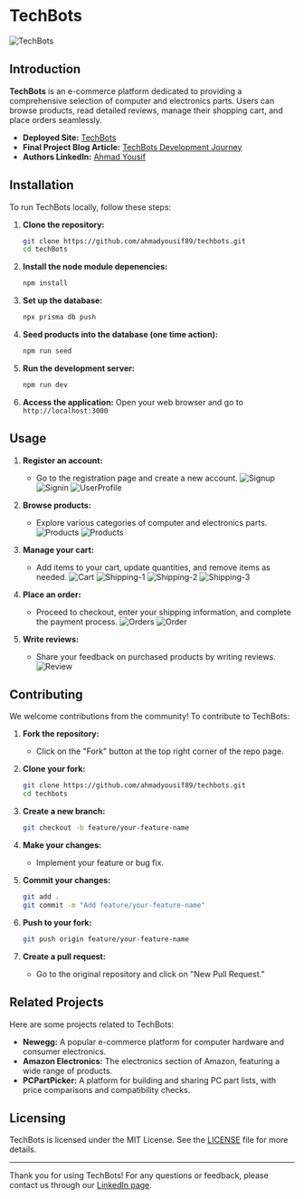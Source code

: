 # TechBots

![TechBots](public/images/home-full.png)

## Introduction

**TechBots** is an e-commerce platform dedicated to providing a comprehensive selection of computer and electronics parts. Users can browse products, read detailed reviews, manage their shopping cart, and place orders seamlessly.

- **Deployed Site:** [TechBots](https://techBots.vercel.app/)
- **Final Project Blog Article:** [TechBots Development Journey](https://medium.com/techBots-journey)
- **Authors LinkedIn:** [Ahmad Yousif](https://www.linkedin.com/in/dev-ahmadyousif/)

## Installation

To run TechBots locally, follow these steps:

1. **Clone the repository:**

   ```sh
   git clone https://github.com/ahmadyousif89/techbots.git
   cd techBots
   ```

2. **Install the node module depenencies:**

   ```sh
   npm install
   ```

3. **Set up the database:**

   ```sh
   npx prisma db push
   ```

4. **Seed products into the database (one time action):**

   ```sh
   npm run seed
   ```

5. **Run the development server:**

   ```sh
   npm run dev
   ```

6. **Access the application:**
   Open your web browser and go to `http://localhost:3000`

## Usage

1. **Register an account:**

   - Go to the registration page and create a new account.
     ![Signup](public/images/auth-1.png)
     ![Signin](public/images/auth-2.png)
     ![UserProfile](public/images/auth-3.png)

2. **Browse products:**

   - Explore various categories of computer and electronics parts.
     ![Products](public/images/p1.png)
     ![Products](public/images/sp-full.png)

3. **Manage your cart:**

   - Add items to your cart, update quantities, and remove items as needed.
     ![Cart](public/images/cart-1.png)
     ![Shipping-1](public/images/cart-ship1.png)
     ![Shipping-2](public/images/cart-ship2.png)
     ![Shipping-3](public/images/cart-ship3.png)

4. **Place an order:**

   - Proceed to checkout, enter your shipping information, and complete the payment process.
     ![Orders](public/images/orders.png)
     ![Order](public/images/order.png)

5. **Write reviews:**
   - Share your feedback on purchased products by writing reviews.
     ![Review](public/images/review.png)

## Contributing

We welcome contributions from the community! To contribute to TechBots:

1. **Fork the repository:**

   - Click on the "Fork" button at the top right corner of the repo page.

2. **Clone your fork:**

   ```sh
   git clone https://github.com/ahmadyousif89/techbots.git
   cd techbots
   ```

3. **Create a new branch:**

   ```sh
   git checkout -b feature/your-feature-name
   ```

4. **Make your changes:**

   - Implement your feature or bug fix.

5. **Commit your changes:**

   ```sh
   git add .
   git commit -m "Add feature/your-feature-name"
   ```

6. **Push to your fork:**

   ```sh
   git push origin feature/your-feature-name
   ```

7. **Create a pull request:**
   - Go to the original repository and click on "New Pull Request."

## Related Projects

Here are some projects related to TechBots:

- **Newegg:** A popular e-commerce platform for computer hardware and consumer electronics.
- **Amazon Electronics:** The electronics section of Amazon, featuring a wide range of products.
- **PCPartPicker:** A platform for building and sharing PC part lists, with price comparisons and compatibility checks.

## Licensing

TechBots is licensed under the MIT License. See the [LICENSE](LICENSE) file for more details.

---

Thank you for using TechBots! For any questions or feedback, please contact us through our [LinkedIn page](https://www.linkedin.com/in/dev-ahmadyousif/).
